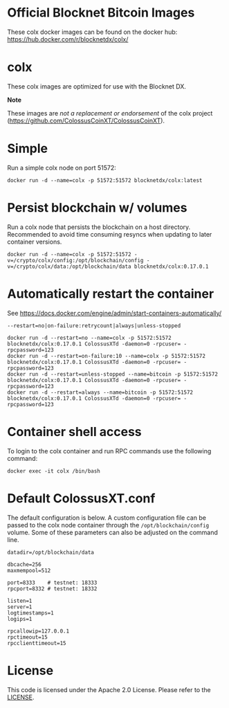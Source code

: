 Official Blocknet Bitcoin Images
=================================

These colx docker images can be found on the docker hub: https://hub.docker.com/r/blocknetdx/colx/

colx
========

These colx images are optimized for use with the Blocknet DX.

**Note**

These images are _not a replacement or endorsement_ of the colx project (https://github.com/ColossusCoinXT/ColossusCoinXT).


Simple
======

Run a simple colx node on port 51572:
```
docker run -d --name=colx -p 51572:51572 blocknetdx/colx:latest
```


Persist blockchain w/ volumes
=============================

Run a colx node that persists the blockchain on a host directory. Recommended to avoid time consuming resyncs when updating to later container versions.
```
docker run -d --name=colx -p 51572:51572 -v=/crypto/colx/config:/opt/blockchain/config -v=/crypto/colx/data:/opt/blockchain/data blocknetdx/colx:0.17.0.1
```


Automatically restart the container
===================================

See https://docs.docker.com/engine/admin/start-containers-automatically/

`--restart=no|on-failure:retrycount|always|unless-stopped`

```
docker run -d --restart=no --name=colx -p 51572:51572 blocknetdx/colx:0.17.0.1 ColossusXTd -daemon=0 -rpcuser= -rpcpassword=123
docker run -d --restart=on-failure:10 --name=colx -p 51572:51572 blocknetdx/colx:0.17.0.1 ColossusXTd -daemon=0 -rpcuser= -rpcpassword=123
docker run -d --restart=unless-stopped --name=bitcoin -p 51572:51572 blocknetdx/colx:0.17.0.1 ColossusXTd -daemon=0 -rpcuser= -rpcpassword=123
docker run -d --restart=always --name=bitcoin -p 51572:51572 blocknetdx/colx:0.17.0.1 ColossusXTd -daemon=0 -rpcuser= -rpcpassword=123
```


Container shell access
======================

To login to the colx container and run RPC commands use the following command:
```
docker exec -it colx /bin/bash
```


Default ColossusXT.conf
=====================

The default configuration is below. A custom configuration file can be passed to the colx  node container through the `/opt/blockchain/config` volume. Some of these parameters can also be adjusted on the command line.
```
datadir=/opt/blockchain/data

dbcache=256
maxmempool=512

port=8333    # testnet: 18333
rpcport=8332 # testnet: 18332

listen=1
server=1
logtimestamps=1
logips=1

rpcallowip=127.0.0.1
rpctimeout=15
rpcclienttimeout=15
```


License
=======

This code is licensed under the Apache 2.0 License. Please refer to the [LICENSE](https://github.com/BlocknetDX/dockerimages/blob/master/LICENSE).
